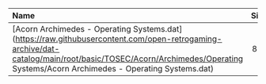 |Name|Size|
|:---|---:|
|[Acorn Archimedes - Operating Systems.dat](https://raw.githubusercontent.com/open-retrogaming-archive/dat-catalog/main/root/basic/TOSEC/Acorn/Archimedes/Operating Systems/Acorn Archimedes - Operating Systems.dat)|881|
